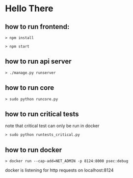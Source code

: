 # Hello There

## how to run frontend:
`> npm install`

`> npm start`

## how to run api server
`> ./manage.py runserver`

## how to  run core
`> sudo python runcore.py`

## how to run critical tests
note that critical test can  only be run in docker

`> sudo python runtests_critical.py`

## how to run docker
`> docker run --cap-add=NET_ADMIN -p 8124:8000 psec:debug`

docker is listening for http requests on localhost:8124